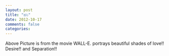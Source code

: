 ```yaml
---
layout: post
title: "ಹನಿ"
date: 2012-10-17
comments: false
categories: 
---
```



 Above Picture is from the movie WALL-E.  portrays beautiful shades of love!! Desire!! and Separation!! 
